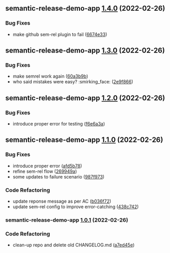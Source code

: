 ## semantic-release-demo-app [1.4.0](https://github.com/jaivikas7/semantic-release-demo/compare/semantic-release-demo-app@1.3.0...semantic-release-demo-app@1.4.0) (2022-02-26)


### Bug Fixes

* make github sem-rel plugin to fail ([6674e33](https://github.com/jaivikas7/semantic-release-demo/commit/6674e33c66509d72325c183e9aad4572f47037fe))

## semantic-release-demo-app [1.3.0](https://github.com/jaivikas7/semantic-release-demo/compare/semantic-release-demo-app@1.2.0...semantic-release-demo-app@1.3.0) (2022-02-26)


### Bug Fixes

* make semrel work again ([60a3b9b](https://github.com/jaivikas7/semantic-release-demo/commit/60a3b9b42458bd8fe2fc104f2316093bd6b39742))
* who said mistakes were easy? :smirking_face: ([2e9f866](https://github.com/jaivikas7/semantic-release-demo/commit/2e9f8665de269cd1b08e8e8b1f0568ce23bfb16f))

## semantic-release-demo-app [1.2.0](https://github.com/jaivikas7/semantic-release-demo/compare/semantic-release-demo-app@1.1.0...semantic-release-demo-app@1.2.0) (2022-02-26)


### Bug Fixes

* introduce proper error for testing ([f6e6a3a](https://github.com/jaivikas7/semantic-release-demo/commit/f6e6a3addf1b82e61cc3dbd6bc53b3940586e26d))

## semantic-release-demo-app [1.1.0](https://github.com/jaivikas7/semantic-release-demo/compare/semantic-release-demo-app@1.0.1...semantic-release-demo-app@1.1.0) (2022-02-26)


### Bug Fixes

* introduce proper error ([afd5b78](https://github.com/jaivikas7/semantic-release-demo/commit/afd5b7866b2f2356023a252baaed9d172836582a))
* refine sem-rel flow ([269949a](https://github.com/jaivikas7/semantic-release-demo/commit/269949a58ac5dc5128d34537ef26d37db23b4b9d))
* some updates to failure scenario ([987f973](https://github.com/jaivikas7/semantic-release-demo/commit/987f9739df93cd2c28309a511f46b46139e27e4a))


### Code Refactoring

* update reponse message as per AC ([b036f72](https://github.com/jaivikas7/semantic-release-demo/commit/b036f724cf7ecff8549d1efe774e7638811ece95))
* update sem-rel config to improve error-catching ([438c742](https://github.com/jaivikas7/semantic-release-demo/commit/438c742a42eac4401007df7ec499b5a032d8724d))

### semantic-release-demo-app [1.0.1](https://github.com/jaivikas7/semantic-release-demo/compare/semantic-release-demo-app@1.0.0...semantic-release-demo-app@1.0.1) (2022-02-26)


### Code Refactoring

* clean-up repo and delete old CHANGELOG.md ([a7ed45e](https://github.com/jaivikas7/semantic-release-demo/commit/a7ed45e263399bfd1ac87eb350c6b95fe275daae))
